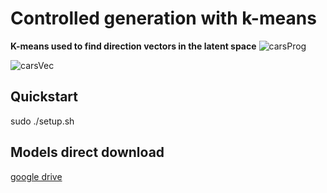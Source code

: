 # Controlled generation with k-means

**K-means used to find direction vectors in the latent space** 
![carsProg](https://github.com/user-attachments/assets/60264a3d-6bcc-4964-a572-cae926b13778)

![carsVec](https://github.com/user-attachments/assets/1946cdd8-4056-458b-9511-7c703c7eebc9)


## Quickstart
sudo ./setup.sh
## Models direct download
[google drive](https://drive.google.com/drive/folders/1SHek0J5O11o-lhC2KMwZG62JxpIhM0Rb?usp=sharing)
